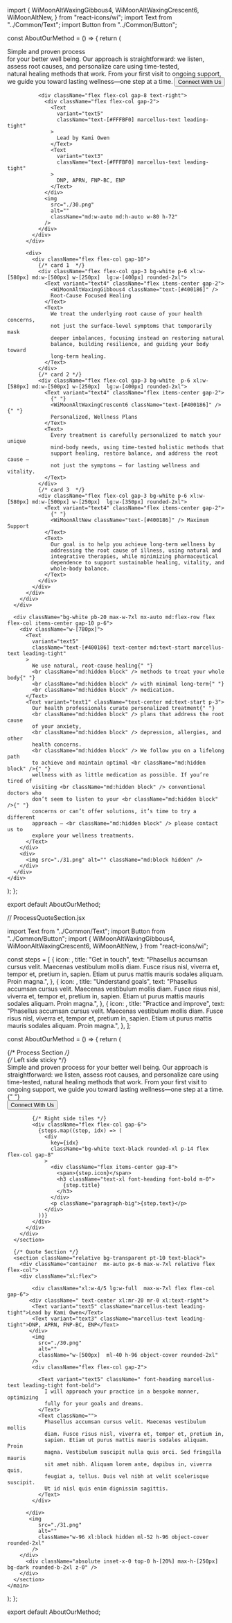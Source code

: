 import {
  WiMoonAltWaxingGibbous4,
  WiMoonAltWaxingCrescent6,
  WiMoonAltNew,
} from "react-icons/wi";
import Text from "../Common/Text";
import Button from "../Common/Button";

const AboutOurMethod = () => {
  return (
    <div className="">
      <div className="  bg-[#400186] py-10 lg:py-20 rounded-br-[200px] p-3 md:p-0">
        <div className="max-w-7xl mx-auto lg:flex-row flex flex-col justify-between items-center gap-10 p-10">
          <div className="w-[600px]">
            <div className="flex flex-col gap-10 items-center justify-center">
              <div className="flex flex-col gap-5 ">
                <Text
                  variant="text2"
                  className="text-[#FFFBF0] marcellus-text leading-tight text-center lg:text-start"
                >
                  Simple and proven process <br /> for your better well being.
                </Text>
                <Text
                  variant="text3"
                  className="text-[#FFFBF0] marcellus-text leading-tight text-center lg:text-start"
                >
                  Our approach is straightforward: we listen,
                  <br className="md:hidden block" /> assess root causes, and
                  personalize care using time-tested,
                  <br className="md:hidden block" /> natural healing methods
                  that work. From your first visit to ongoing support,
                  <br className="md:hidden block" /> we guide you toward lasting
                  wellness—one step at a time.
                </Text>
                <Button
                  variant="colourWhite"
                  className="w-44 self-center lg:self-start"
                >
                  Connect With Us
                </Button>
              </div>

              <div className="flex flex-col gap-8 text-right">
                <div className="flex flex-col gap-2">
                  <Text
                    variant="text5"
                    className="text-[#FFFBF0] marcellus-text leading-tight"
                  >
                    Lead by Kami Owen
                  </Text>
                  <Text
                    variant="text3"
                    className="text-[#FFFBF0] marcellus-text leading-tight"
                  >
                    DNP, APRN, FNP-BC, ENP
                  </Text>
                </div>
                <img
                  src="./30.png"
                  alt=""
                  className="md:w-auto md:h-auto w-80 h-72"
                />
              </div>
            </div>
          </div>

          <div>
            <div className="flex flex-col gap-10">
              {/* card 1  */}
              <div className="flex flex-col gap-3 bg-white p-6 xl:w-[580px] md:w-[500px] w-[250px]  lg:w-[400px] rounded-2xl">
                <Text variant="text4" className="flex items-center gap-2">
                  <WiMoonAltWaxingGibbous4 className="text-[#400186]" />
                  Root-Cause Focused Healing
                </Text>
                <Text>
                  We treat the underlying root cause of your health concerns,
                  not just the surface-level symptoms that temporarily mask
                  deeper imbalances, focusing instead on restoring natural
                  balance, building resilience, and guiding your body toward
                  long-term healing.
                </Text>
              </div>
              {/* card 2 */}
              <div className="flex flex-col gap-3 bg-white  p-6 xl:w-[580px] md:w-[500px] w-[250px]  lg:w-[400px] rounded-2xl">
                <Text variant="text4" className="flex items-center gap-2">
                  {" "}
                  <WiMoonAltWaxingCrescent6 className="text-[#400186]" />{" "}
                  Personalized, Wellness Plans
                </Text>
                <Text>
                  Every treatment is carefully personalized to match your unique
                  mind-body needs, using time-tested holistic methods that
                  support healing, restore balance, and address the root cause —
                  not just the symptoms — for lasting wellness and vitality.
                </Text>
              </div>
              {/* card 3  */}
              <div className="flex flex-col gap-3 bg-white p-6 xl:w-[580px] md:w-[500px] w-[250px]  lg:w-[350px] rounded-2xl">
                <Text variant="text4" className="flex items-center gap-2">
                  {" "}
                  <WiMoonAltNew className="text-[#400186]" /> Maximum Support
                </Text>
                <Text>
                  Our goal is to help you achieve long-term wellness by
                  addressing the root cause of illness, using natural and
                  integrative therapies, while minimizing pharmaceutical
                  dependence to support sustainable healing, vitality, and
                  whole-body balance.
                </Text>
              </div>
            </div>
          </div>
        </div>
      </div>

      <div className="bg-white pb-20 max-w-7xl mx-auto md:flex-row flex flex-col items-center gap-10 p-6">
        <div className="w-[780px]">
          <Text
            variant="text5"
            className="text-[#400186] text-center md:text-start marcellus-text leading-tight"
          >
            We use natural, root-cause healing{" "}
            <br className="md:hidden block" /> methods to treat your whole body{" "}
            <br className="md:hidden block" /> with minimal long-term{" "}
            <br className="md:hidden block" /> medication.
          </Text>
          <Text variant="text1" className="text-center md:text-start p-3">
            Our health professionals curate personalized treatment{" "}
            <br className="md:hidden block" /> plans that address the root cause
            of your anxiety,
            <br className="md:hidden block" /> depression, allergies, and other
            health concerns.
            <br className="md:hidden block" /> We follow you on a lifelong path
            to achieve and maintain optimal <br className="md:hidden block" />{" "}
            wellness with as little medication as possible. If you’re tired of
            visiting <br className="md:hidden block" /> conventional doctors who
            don’t seem to listen to your <br className="md:hidden block" />{" "}
            concerns or can’t offer solutions, it’s time to try a different
            approach — <br className="md:hidden block" /> please contact us to
            explore your wellness treatments.
          </Text>
        </div>
        <div>
          <img src="./31.png" alt="" className="md:block hidden" />
        </div>
      </div>
    </div>
  );
};

export default AboutOurMethod;



// ProcessQuoteSection.jsx


import Text from "../Common/Text";
import Button from "../Common/Button";
import {
  WiMoonAltWaxingGibbous4,
  WiMoonAltWaxingCrescent6,
  WiMoonAltNew,
} from "react-icons/wi";

const steps = [
  {
    icon: <WiMoonAltWaxingGibbous4/>,
    title: "Get in touch",
    text: "Phasellus accumsan cursus velit. Maecenas vestibulum mollis diam. Fusce risus nisl, viverra et, tempor et, pretium in, sapien. Etiam ut purus mattis mauris sodales aliquam. Proin magna.",
  },
  {
    icon: <WiMoonAltWaxingCrescent6/>,
    title: "Understand goals",
    text: "Phasellus accumsan cursus velit. Maecenas vestibulum mollis diam. Fusce risus nisl, viverra et, tempor et, pretium in, sapien. Etiam ut purus mattis mauris sodales aliquam. Proin magna.",
  },
  {
    icon: <WiMoonAltNew/>,
    title: "Practice and improve",
    text: "Phasellus accumsan cursus velit. Maecenas vestibulum mollis diam. Fusce risus nisl, viverra et, tempor et, pretium in, sapien. Etiam ut purus mattis mauris sodales aliquam. Proin magna.",
  },
];

const AboutOurMethod = () => {
  return (
    <main className="py-10 lg:py-20  text-white">
      {/* Process Section */}
      <section className="bg-[#400186] py-20">
        <div className="max-w-7xl mx-auto px-6 ">
          <div className="grid  lg:grid-cols-2">
            {/* Left side sticky */}
            <div className="flex flex-col max-w-md sticky top-16 self-start">
              <Text variant="text2" className="marcellus-text leading-tight">
                Simple and proven process for your better well being.
              </Text>
              <Text variant="text1" className="leading-relaxed mt-3">
                Our approach is straightforward: we listen, assess root causes,
                and personalize care using time-tested, natural healing methods
                that work. From your first visit to ongoing support, we guide
                you toward lasting wellness—one step at a time.{" "}
              </Text>
              <div className="flex mt-4">
                <Button
                  variant="colourWhite"
                  className="relative w-44 self-center cursor-pointer overflow-hidden group text-black border border-black"
                >
                  <span className="relative z-10 transition-colors duration-300 group-hover:text-white">
                    Connect With Us
                  </span>
                  <span className="absolute left-0 top-0 h-full w-0 bg-blacktransition-all duration-300 ease-in-out group-hover:w-full"></span>
                </Button>
              </div>
            </div>

            {/* Right side tiles */}
            <div className="flex flex-col gap-6">
              {steps.map((step, idx) => (
                <div
                  key={idx}
                  className="bg-white text-black rounded-xl p-14 flex flex-col gap-8"
                >
                  <div className="flex items-center gap-8">
                    <span>{step.icon}</span>
                    <h3 className="text-xl font-heading font-bold m-0">
                      {step.title}
                    </h3>
                  </div>
                  <p className="paragraph-big">{step.text}</p>
                </div>
              ))}
            </div>
          </div>
        </div>
      </section>

      {/* Quote Section */}
      <section className="relative bg-transparent pt-10 text-black">
        <div className="container  mx-auto px-6 max-w-7xl relative flex flex-col">
        <div className="xl:flex">
          
            <div className="xl:w-4/5 lg:w-full  max-w-7xl flex flex-col gap-6">
           <div className=" text-center xl:mr-20 mr-0 xl:text-right">
            <Text variant="text5" className="marcellus-text leading-tight">Lead by Kami Owen</Text>
            <Text variant="text3" className="marcellus-text leading-tight">DNP, APRN, FNP-BC, ENP</Text>
           </div>
            <img
              src="./30.png"
              alt=""
              className="w-[500px]  ml-40 h-96 object-cover rounded-2xl"
            />
            <div className="flex flex-col gap-2">
              
              <Text variant="text5" className=" font-heading marcellus-text leading-tight font-bold">
                I will approach your practice in a bespoke manner, optimizing
                fully for your goals and dreams.
              </Text>
              <Text className="">
                Phasellus accumsan cursus velit. Maecenas vestibulum mollis
                diam. Fusce risus nisl, viverra et, tempor et, pretium in,
                sapien. Etiam ut purus mattis mauris sodales aliquam. Proin
                magna. Vestibulum suscipit nulla quis orci. Sed fringilla mauris
                sit amet nibh. Aliquam lorem ante, dapibus in, viverra quis,
                feugiat a, tellus. Duis vel nibh at velit scelerisque suscipit.
                Ut id nisl quis enim dignissim sagittis.
              </Text>
            </div>
            
          </div>
           <img
              src="./31.png"
              alt=""
              className="w-96 xl:block hidden ml-52 h-96 object-cover  rounded-2xl"
            />
        </div>
          <div className="absolute inset-x-0 top-0 h-[20%] max-h-[250px] bg-dark rounded-b-2xl z-0" />
        </div>
      </section>
    </main>
  );
};

export default AboutOurMethod;

